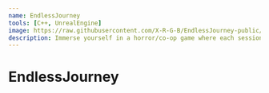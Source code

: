```yaml
---
name: EndlessJourney
tools: [C++, UnrealEngine]
image: https://raw.githubusercontent.com/X-R-G-B/EndlessJourney-public/refs/heads/main/__assets/endless_journey.png
description: Immerse yourself in a horror/co-op game where each session is a unique experience.
---
```


# EndlessJourney


